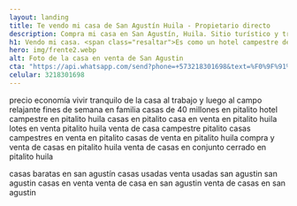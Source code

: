 ```yaml
---
layout: landing
title: Te vendo mi casa de San Agustín Huila - Propietario directo
description: Compra mi casa en San Agustín, Huila. Sitio turístico y tranquilo. ¿Y te gusta pagar comisión? Aquí no. Te atiendo yo, el propietario, directamente.
h1: Vendo mi casa. <span class="resaltar">Es como un hotel campestre de vacaciones</span>
hero: img/frente2.webp
alt: Foto de la casa en venta de San Agustin
cta: "https://api.whatsapp.com/send?phone=+573218301698&text=%F0%9F%91%B7%F0%9F%8F%BC%20Hola.%20Por%20favor,%20reg%C3%A1lame%20m%C3%A1s%20informaci%C3%B3n%20sobre%20tu%20casa%20en%20venta"
celular: 3218301698
---
```

precio
economía
vivir tranquilo
de la casa al trabajo y luego al campo relajante
fines de semana en familia
casas de 40 millones en pitalito
hotel campestre en pitalito huila
casas en pitalito
casa en venta en pitalito huila
lotes en venta pitalito huila
venta de casa campestre pitalito
casas campestres en venta en pitalito
casas de venta en pitalito huila
compra y venta de casas en pitalito huila
venta de casas en conjunto cerrado en pitalito huila

casas baratas en san agustín
casas usadas venta usadas san agustin
san agustin casas en venta
venta de casa en san agustin
venta de casas en san agustin